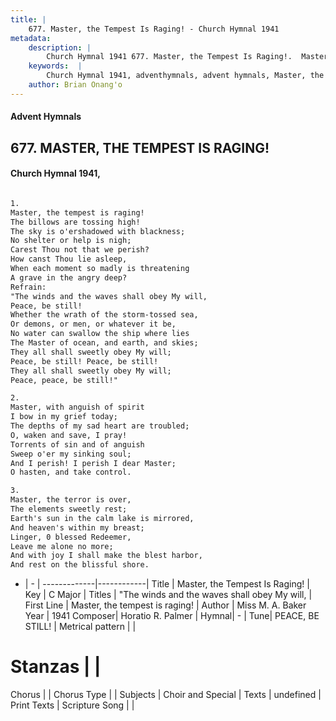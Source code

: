 ```yaml
---
title: |
    677. Master, the Tempest Is Raging! - Church Hymnal 1941
metadata:
    description: |
        Church Hymnal 1941 677. Master, the Tempest Is Raging!.  Master, the tempest is raging!  The billows are tossing high!  The sky is o'ershadowed with blackness;  No shelter or help is nigh;  Carest Thou not that we perish?  How canst Thou lie asleep,  When each moment so madly is threatening  A grave in the angry deep?  
    keywords:  |
        Church Hymnal 1941, adventhymnals, advent hymnals, Master, the Tempest Is Raging!, Master, the tempest is raging!. "The winds and the waves shall obey My will, 
    author: Brian Onang'o
---
```


#### Advent Hymnals
## 677. MASTER, THE TEMPEST IS RAGING!
####  Church Hymnal 1941,

```txt

1.
Master, the tempest is raging! 
The billows are tossing high! 
The sky is o'ershadowed with blackness; 
No shelter or help is nigh; 
Carest Thou not that we perish? 
How canst Thou lie asleep, 
When each moment so madly is threatening 
A grave in the angry deep? 
Refrain:
"The winds and the waves shall obey My will, 
Peace, be still! 
Whether the wrath of the storm-tossed sea, 
Or demons, or men, or whatever it be, 
No water can swallow the ship where lies 
The Master of ocean, and earth, and skies; 
They all shall sweetly obey My will; 
Peace, be still! Peace, be still! 
They all shall sweetly obey My will; 
Peace, peace, be still!" 

2.
Master, with anguish of spirit 
I bow in my grief today; 
The depths of my sad heart are troubled; 
O, waken and save, I pray! 
Torrents of sin and of anguish 
Sweep o'er my sinking soul; 
And I perish! I perish I dear Master; 
O hasten, and take control. 

3.
Master, the terror is over, 
The elements sweetly rest; 
Earth's sun in the calm lake is mirrored, 
And heaven's within my breast; 
Linger, 0 blessed Redeemer, 
Leave me alone no more; 
And with joy I shall make the blest harbor, 
And rest on the blissful shore.

```

- |   -  |
-------------|------------|
Title | Master, the Tempest Is Raging! |
Key | C Major |
Titles | "The winds and the waves shall obey My will,  |
First Line | Master, the tempest is raging! |
Author | Miss M. A. Baker
Year | 1941
Composer| Horatio R. Palmer |
Hymnal|  - |
Tune| PEACE, BE STILL! |
Metrical pattern | |
# Stanzas |  |
Chorus |  |
Chorus Type |  |
Subjects | Choir and Special |
Texts | undefined |
Print Texts | 
Scripture Song |  |
    
